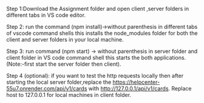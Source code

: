 Step 1:Download the Assignment folder and open client ,server folders in different tabs in VS code editor.

Step 2:
 run the  command  (npm install)->without parenthesis in different tabs of vscode command shells this installs the node_modules folder for both the client and server folders in your local machine.
 
Step 3:  run command (npm start) -> without parenthesis in server folder and client folder in VS code command shell this starts the both applications.(Note:-first start the server folder then client).
 
Step 4 (optional):
    if you want to test the http requests locally then after starting the local server folder,replace the https://helpcenter-55u7.onrender.com/api/v1/cards with http://127.0.0.1/api/v1/cards.
    Replace host to 127.0.0.1 for local machines in client folder.
